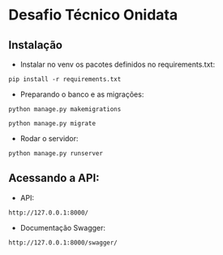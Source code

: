 # Desafio Técnico Onidata

## Instalação

- Instalar no venv os pacotes definidos no requirements.txt:

```pip install -r requirements.txt```


- Preparando o banco e as migrações:

```python manage.py makemigrations```

```python manage.py migrate```


- Rodar o servidor:

```python manage.py runserver```

## Acessando a API:

- API:

```http://127.0.0.1:8000/```

- Documentação Swagger:

```http://127.0.0.1:8000/swagger/```
